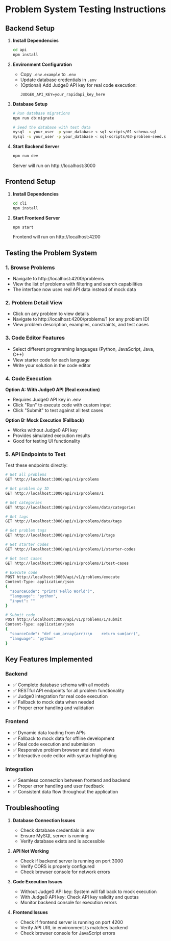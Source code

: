 # Problem System Testing Instructions

## Backend Setup

1. **Install Dependencies**
   ```bash
   cd api
   npm install
   ```

2. **Environment Configuration**
   - Copy `.env.example` to `.env`
   - Update database credentials in `.env`
   - (Optional) Add Judge0 API key for real code execution:
     ```
     JUDGE0_API_KEY=your_rapidapi_key_here
     ```

3. **Database Setup**
   ```bash
   # Run database migrations
   npm run db:migrate
   
   # Seed the database with test data
   mysql -u your_user -p your_database < sql-scripts/01-schema.sql
   mysql -u your_user -p your_database < sql-scripts/03-problem-seed.sql
   ```

4. **Start Backend Server**
   ```bash
   npm run dev
   ```
   Server will run on http://localhost:3000

## Frontend Setup

1. **Install Dependencies**
   ```bash
   cd cli
   npm install
   ```

2. **Start Frontend Server**
   ```bash
   npm start
   ```
   Frontend will run on http://localhost:4200

## Testing the Problem System

### 1. Browse Problems
- Navigate to http://localhost:4200/problems
- View the list of problems with filtering and search capabilities
- The interface now uses real API data instead of mock data

### 2. Problem Detail View
- Click on any problem to view details
- Navigate to http://localhost:4200/problems/1 (or any problem ID)
- View problem description, examples, constraints, and test cases

### 3. Code Editor Features
- Select different programming languages (Python, JavaScript, Java, C++)
- View starter code for each language
- Write your solution in the code editor

### 4. Code Execution
**Option A: With Judge0 API (Real execution)**
- Requires Judge0 API key in .env
- Click "Run" to execute code with custom input
- Click "Submit" to test against all test cases

**Option B: Mock Execution (Fallback)**
- Works without Judge0 API key
- Provides simulated execution results
- Good for testing UI functionality

### 5. API Endpoints to Test

Test these endpoints directly:

```bash
# Get all problems
GET http://localhost:3000/api/v1/problems

# Get problem by ID
GET http://localhost:3000/api/v1/problems/1

# Get categories
GET http://localhost:3000/api/v1/problems/data/categories

# Get tags
GET http://localhost:3000/api/v1/problems/data/tags

# Get problem tags
GET http://localhost:3000/api/v1/problems/1/tags

# Get starter codes
GET http://localhost:3000/api/v1/problems/1/starter-codes

# Get test cases
GET http://localhost:3000/api/v1/problems/1/test-cases

# Execute code
POST http://localhost:3000/api/v1/problems/execute
Content-Type: application/json
{
  "sourceCode": "print('Hello World')",
  "language": "python",
  "input": ""
}

# Submit code
POST http://localhost:3000/api/v1/problems/1/submit
Content-Type: application/json
{
  "sourceCode": "def sum_array(arr):\n    return sum(arr)",
  "language": "python"
}
```

## Key Features Implemented

### Backend
- ✅ Complete database schema with all models
- ✅ RESTful API endpoints for all problem functionality
- ✅ Judge0 integration for real code execution
- ✅ Fallback to mock data when needed
- ✅ Proper error handling and validation

### Frontend
- ✅ Dynamic data loading from APIs
- ✅ Fallback to mock data for offline development
- ✅ Real code execution and submission
- ✅ Responsive problem browser and detail views
- ✅ Interactive code editor with syntax highlighting

### Integration
- ✅ Seamless connection between frontend and backend
- ✅ Proper error handling and user feedback
- ✅ Consistent data flow throughout the application

## Troubleshooting

1. **Database Connection Issues**
   - Check database credentials in .env
   - Ensure MySQL server is running
   - Verify database exists and is accessible

2. **API Not Working**
   - Check if backend server is running on port 3000
   - Verify CORS is properly configured
   - Check browser console for network errors

3. **Code Execution Issues**
   - Without Judge0 API key: System will fall back to mock execution
   - With Judge0 API key: Check API key validity and quotas
   - Monitor backend console for execution errors

4. **Frontend Issues**
   - Check if frontend server is running on port 4200
   - Verify API URL in environment.ts matches backend
   - Check browser console for JavaScript errors
